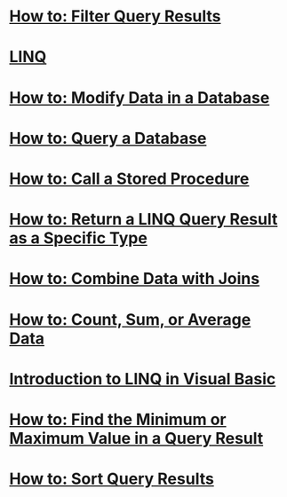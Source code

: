 # [How to: Filter Query Results](how-to-filter-query-results-by-using-linq.md)
# [LINQ](index.md)
# [How to: Modify Data in a Database](how-to-modify-data-in-a-database-by-using-linq.md)
# [How to: Query a Database](how-to-query-a-database-by-using-linq.md)
# [How to: Call a Stored Procedure](how-to-call-a-stored-procedure-by-using-linq.md)
# [How to: Return a LINQ Query Result as a Specific Type](how-to-return-a-linq-query-result-as-a-specific-type.md)
# [How to: Combine Data with Joins](how-to-combine-data-with-linq-by-using-joins.md)
# [How to: Count, Sum, or Average Data](how-to-count-sum-or-average-data-by-using-linq.md)
# [Introduction to LINQ in Visual Basic](introduction-to-linq.md)
# [How to: Find the Minimum or Maximum Value in a Query Result](how-to-find-the-minimum-or-maximum-value-in-a-query-result.md)
# [How to: Sort Query Results](how-to-sort-query-results-by-using-linq.md)
